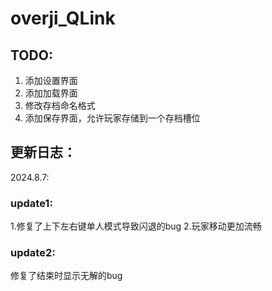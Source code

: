 # overji_QLink
## TODO:
1. 添加设置界面
2. 添加加载界面
3. 修改存档命名格式
4. 添加保存界面，允许玩家存储到一个存档槽位

## 更新日志：
2024.8.7:
### update1:
1.修复了上下左右键单人模式导致闪退的bug
2.玩家移动更加流畅

### update2:
修复了结束时显示无解的bug
